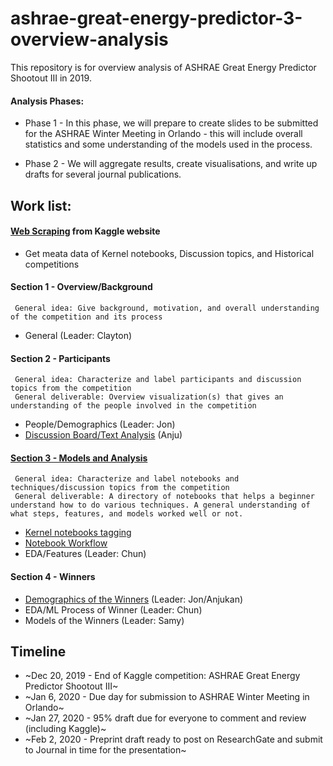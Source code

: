 # ashrae-great-energy-predictor-3-overview-analysis

This repository is for overview analysis of ASHRAE Great Energy Predictor Shootout III in 2019.

#### Analysis Phases:

* Phase 1 - In this phase, we will prepare to create slides to be submitted for the ASHRAE Winter Meeting in Orlando - this will include overall statistics and some understanding of the models used in the process.

* Phase 2 - We will aggregate results, create visualisations, and write up drafts for several journal publications.

## Work list:

#### [Web Scraping](WebScraping) from Kaggle website
   * Get meata data of Kernel notebooks, Discussion topics, and Historical competitions   
   
#### Section 1 - Overview/Background
     General idea: Give background, motivation, and overall understanding of the competition and its process
   * General (Leader: Clayton)

#### Section 2 - Participants
     General idea: Characterize and label participants and discussion topics from the competition
     General deliverable: Overview visualization(s) that gives an understanding of the people involved in the competition 
   * People/Demographics (Leader: Jon)
   * [Discussion Board/Text Analysis](Section2/DiscussionAnalysis.ipynb) (Anju)

#### [Section 3 - Models and Analysis](Section3)
     General idea: Characterize and label notebooks and techniques/discussion topics from the competition
     General deliverable: A directory of notebooks that helps a beginner understand how to do various techniques. A general understanding of what steps, features, and models worked well or not.
   * [Kernel notebooks tagging](Section3/ASHRAE-Kaggle_notebooks_meta(Tagged).xlsx) 
   * [Notebook Workflow](https://docs.google.com/spreadsheets/d/1HZz-tM1TomXYz2Ux0dNXfU7sF4_yrnAEAXtLoLYUnMs/edit?usp=sharing)
   * EDA/Features (Leader: Chun)

#### Section 4 - Winners
   * [Demographics of the Winners](Section3/Demographics) (Leader: Jon/Anjukan)
   * EDA/ML Process of Winner (Leader: Chun)
   * Models of the Winners (Leader: Samy)

## Timeline
- ~Dec 20, 2019 - End of Kaggle competition: ASHRAE Great Energy Predictor Shootout III~
- ~Jan 6, 2020 - Due day for submission to ASHRAE Winter Meeting in Orlando~
- ~Jan 27, 2020 - 95% draft due for everyone to comment and review (including Kaggle)~
- ~Feb 2, 2020 - Preprint draft ready to post on ResearchGate and submit to Journal in time for the presentation~

